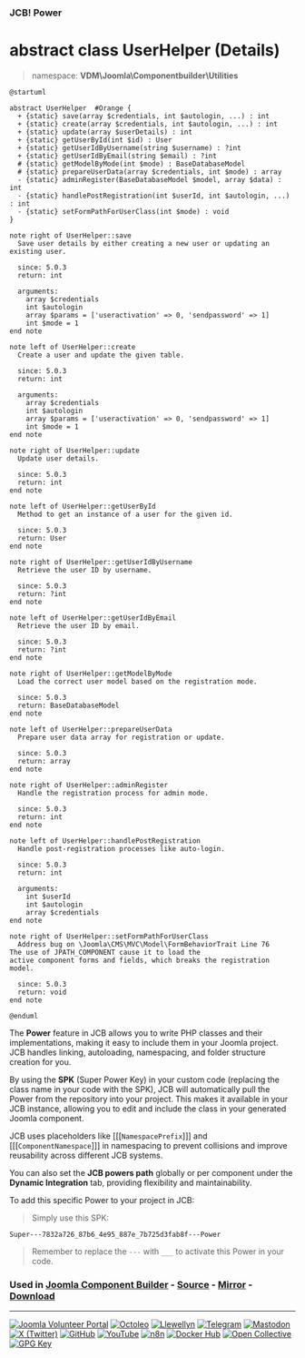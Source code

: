 ### JCB! Power
# abstract class UserHelper (Details)
> namespace: **VDM\Joomla\Componentbuilder\Utilities**

```uml
@startuml

abstract UserHelper  #Orange {
  + {static} save(array $credentials, int $autologin, ...) : int
  + {static} create(array $credentials, int $autologin, ...) : int
  + {static} update(array $userDetails) : int
  + {static} getUserById(int $id) : User
  + {static} getUserIdByUsername(string $username) : ?int
  + {static} getUserIdByEmail(string $email) : ?int
  # {static} getModelByMode(int $mode) : BaseDatabaseModel
  # {static} prepareUserData(array $credentials, int $mode) : array
  - {static} adminRegister(BaseDatabaseModel $model, array $data) : int
  - {static} handlePostRegistration(int $userId, int $autologin, ...) : int
  - {static} setFormPathForUserClass(int $mode) : void
}

note right of UserHelper::save
  Save user details by either creating a new user or updating an existing user.

  since: 5.0.3
  return: int
  
  arguments:
    array $credentials
    int $autologin
    array $params = ['useractivation' => 0, 'sendpassword' => 1]
    int $mode = 1
end note

note left of UserHelper::create
  Create a user and update the given table.

  since: 5.0.3
  return: int
  
  arguments:
    array $credentials
    int $autologin
    array $params = ['useractivation' => 0, 'sendpassword' => 1]
    int $mode = 1
end note

note right of UserHelper::update
  Update user details.

  since: 5.0.3
  return: int
end note

note left of UserHelper::getUserById
  Method to get an instance of a user for the given id.

  since: 5.0.3
  return: User
end note

note right of UserHelper::getUserIdByUsername
  Retrieve the user ID by username.

  since: 5.0.3
  return: ?int
end note

note left of UserHelper::getUserIdByEmail
  Retrieve the user ID by email.

  since: 5.0.3
  return: ?int
end note

note right of UserHelper::getModelByMode
  Load the correct user model based on the registration mode.

  since: 5.0.3
  return: BaseDatabaseModel
end note

note left of UserHelper::prepareUserData
  Prepare user data array for registration or update.

  since: 5.0.3
  return: array
end note

note right of UserHelper::adminRegister
  Handle the registration process for admin mode.

  since: 5.0.3
  return: int
end note

note left of UserHelper::handlePostRegistration
  Handle post-registration processes like auto-login.

  since: 5.0.3
  return: int
  
  arguments:
    int $userId
    int $autologin
    array $credentials
end note

note right of UserHelper::setFormPathForUserClass
  Address bug on \Joomla\CMS\MVC\Model\FormBehaviorTrait Line 76
The use of JPATH_COMPONENT cause it to load the
active component forms and fields, which breaks the registration model.

  since: 5.0.3
  return: void
end note

@enduml
```

The **Power** feature in JCB allows you to write PHP classes and their implementations,
making it easy to include them in your Joomla project. JCB handles linking, autoloading,
namespacing, and folder structure creation for you.

By using the **SPK** (Super Power Key) in your custom code (replacing the class name
in your code with the SPK), JCB will automatically pull the Power from the repository
into your project. This makes it available in your JCB instance, allowing you to edit
and include the class in your generated Joomla component.

JCB uses placeholders like [[[`NamespacePrefix`]]] and [[[`ComponentNamespace`]]] in
namespacing to prevent collisions and improve reusability across different JCB systems.

You can also set the **JCB powers path** globally or per component under the
**Dynamic Integration** tab, providing flexibility and maintainability.

To add this specific Power to your project in JCB:

> Simply use this SPK:
```
Super---7832a726_87b6_4e95_887e_7b725d3fab8f---Power
```
> Remember to replace the `---` with `___` to activate this Power in your code.

### Used in [Joomla Component Builder](https://www.joomlacomponentbuilder.com) - [Source](https://git.vdm.dev/joomla/Component-Builder) - [Mirror](https://github.com/vdm-io/Joomla-Component-Builder) - [Download](https://git.vdm.dev/joomla/pkg-component-builder/releases)

---
[![Joomla Volunteer Portal](https://img.shields.io/badge/-Joomla-gold?logo=joomla)](https://volunteers.joomla.org/joomlers/1396-llewellyn-van-der-merwe "Join Llewellyn on the Joomla Volunteer Portal: Shaping the Future Together!") [![Octoleo](https://img.shields.io/badge/-Octoleo-black?logo=linux)](https://git.vdm.dev/octoleo "--quiet") [![Llewellyn](https://img.shields.io/badge/-Llewellyn-ffffff?logo=gitea)](https://git.vdm.dev/Llewellyn "Collaborate and Innovate with Llewellyn on Git: Building a Better Code Future!") [![Telegram](https://img.shields.io/badge/-Telegram-blue?logo=telegram)](https://t.me/Joomla_component_builder "Join Llewellyn and the Community on Telegram: Building Joomla Components Together!") [![Mastodon](https://img.shields.io/badge/-Mastodon-9e9eec?logo=mastodon)](https://joomla.social/@llewellyn "Connect and Engage with Llewellyn on Joomla Social: Empowering Communities, One Post at a Time!") [![X (Twitter)](https://img.shields.io/badge/-X-black?logo=x)](https://x.com/llewellynvdm "Join the Conversation with Llewellyn on X: Where Ideas Take Flight!") [![GitHub](https://img.shields.io/badge/-GitHub-181717?logo=github)](https://github.com/Llewellynvdm "Build, Innovate, and Thrive with Llewellyn on GitHub: Turning Ideas into Impact!") [![YouTube](https://img.shields.io/badge/-YouTube-ff0000?logo=youtube)](https://www.youtube.com/@OctoYou "Explore, Learn, and Create with Llewellyn on YouTube: Your Gateway to Inspiration!") [![n8n](https://img.shields.io/badge/-n8n-black?logo=n8n)](https://n8n.io/creators/octoleo "Effortless Automation and Impactful Workflows with Llewellyn on n8n!") [![Docker Hub](https://img.shields.io/badge/-Docker-grey?logo=docker)](https://hub.docker.com/u/llewellyn "Llewellyn on Docker: Containerize Your Creativity!") [![Open Collective](https://img.shields.io/badge/-Donate-green?logo=opencollective)](https://opencollective.com/joomla-component-builder "Donate towards JCB: Help Llewellyn financially so he can continue developing this great tool!") [![GPG Key](https://img.shields.io/badge/-GPG-blue?logo=gnupg)](https://git.vdm.dev/Llewellyn/gpg "Unlock Trust and Security with Llewellyn's GPG Key: Your Gateway to Verified Connections!")